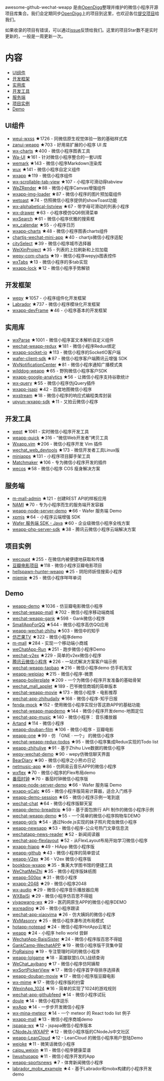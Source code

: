 awesome-github-wechat-weapp 是由[OpenDigg](http://www.opendigg.com/)整理并维护的微信小程序开源项目库集合。我们会定期同步[OpenDigg](http://www.opendigg.com/tags/wechat-app)上的项目到这里，也欢迎各位[提交项目](https://github.com/opendigg/opending-share-projects)给我们。 

如果收录的项目有错误，可以通过[issue](https://github.com/opendigg/awesome-github-wechat-weapp/issues)反馈给我们。这里的项目Star数不是实时更新的，一般是一周更新一次。 

# 内容 

- [UI组件](#UI组件) 
- [开发框架](#开发框架) 
- [实用库](#实用库) 
- [开发工具](#开发工具) 
- [服务端](#服务端) 
- [项目实例](#项目实例) 
- [Demo](#Demo) 

## UI组件 

- [weui-wxss](https://github.com/weui/weui-wxss) ★1726 - 同微信原生视觉体验一致的基础样式库 
- [zanui-weapp](https://github.com/youzan/zanui-weapp) ★703 - 好用易扩展的小程序 UI 库 
- [wx-charts](https://github.com/xiaolin3303/wx-charts) ★400 - 微信小程序图表工具 
- [Wa-UI](https://github.com/liujians/Wa-UI) ★161 - 针对微信小程序整合的一套UI库 
- [wemark](https://github.com/TooBug/wemark) ★143 - 微信小程序Markdown渲染库 
- [wux](https://github.com/skyvow/wux) ★141 - 微信小程序自定义组件 
- [wxapp](https://github.com/youzouzou/wxapp) ★119 - 微信小程序组件 
- [wx-scrollable-tab-view](https://github.com/zhongjie-chen/wx-scrollable-tab-view) ★107 - 小程序可滑动得tabview 
- [WeZRender](https://github.com/guyoung/WeZRender) ★88 - 微信小程序Canvas增强组件 
- [wxapp-img-loader](https://github.com/o2team/wxapp-img-loader) ★87 - 微信小程序的图片预加载组件 
- [wetoast](https://github.com/kiinlam/wetoast) ★74 - 仿照微信小程序提供的showToast功能 
- [wx-alphabetical-listview](https://github.com/zhongjie-chen/wx-alphabetical-listview) ★67 - 带字母可滑动的列表小程序 
- [wx-drawer](https://github.com/zhongjie-chen/wx-drawer) ★63 - 小程序模仿QQ6侧滑菜单 
- [wxSearch](https://github.com/icindy/wxSearch) ★61 - 微信小程序优雅的搜索框 
- [wx_calendar](https://github.com/treadpit/wx_calendar) ★55 - 小程序日历 
- [wxapp-charts](https://github.com/hawx1993/wxapp-charts) ★48 - 微信小程序图表charts组件 
- [chartjs-wechat-mini-app](https://github.com/xiabingwu/chartjs-wechat-mini-app) ★40 - chartjs微信小程序适配 
- [citySelect](https://github.com/chenjinxinlove/citySelect) ★39 - 微信小程序城市选择器 
- [WeiXinProject](https://github.com/lidong1665/WeiXinProject) ★35 - 列表的上拉刷新和上拉加载 
- [wepy-com-charts](https://github.com/CalvinHong/wepy-com-charts) ★19 - 微信小程序wepyjs图表控件 
- [wxTabs](https://github.com/hss01248/wxTabs) ★13 - 微信小程序的多tab实现 
- [wxapp-lock](https://github.com/demi520/wxapp-lock) ★12 - 微信小程序手势解锁 

## 开发框架 

- [wepy](https://github.com/wepyjs/wepy) ★1057 - 小程序组件化开发框架 
- [Labrador](https://github.com/maichong/labrador) ★737 - 微信小程序模块化开发框架 
- [wxapp-devFrame](https://github.com/hss01248/wxapp-devFrame) ★46 - 小程序基本的开发框架 

## 实用库 

- [wxParse](https://github.com/icindy/wxParse) ★1001 - 微信小程序富文本解析自定义组件 
- [wechat-weapp-redux](https://github.com/charleyw/wechat-weapp-redux) ★181 - 微信小程序Redux绑定 
- [wxapp-socket-io](https://github.com/fanweixiao/wxapp-socket-io) ★113 - 微信小程序的SocketIO客户端 
- [wafer-client-sdk](https://github.com/tencentyun/weapp-client-sdk) ★87 - 微信小程序客户端腾讯云增强 SDK 
- [WxNotificationCenter](https://github.com/icindy/WxNotificationCenter) ★81 - 微信小程序通知广播模式类 
- [wilddog-weapp](https://github.com/WildDogTeam/wilddog-weapp) ★65 - 野狗微信小程序客户SDK 
- [wxapp-google-analytics](https://github.com/rchunping/wxapp-google-analytics) ★56 - 让微信小程序支持谷歌统计 
- [wx-query](https://github.com/stephenml/wx-query) ★55 - 微信小程序仿jQuery插件 
- [wxapp-jsapi](https://github.com/baidumapapi/wxapp-jsapi) ★42 - 百度地图微信小程序 
- [wxstream](https://github.com/wpcfan/wxstream) ★18 - 微信小程序的响应式编程类库封装 
- [upyun-wxapp-sdk](https://github.com/upyun/upyun-wxapp-sdk) ★11 - 又拍云微信小程序 

## 开发工具 

- [wept](https://github.com/chemzqm/wept) ★1061 - 实时微信小程序开发工具 
- [weapp-quick](https://github.com/phodal/weapp-quick) ★316 - “微信Web开发者”拷贝工具 
- [Wxapp.vim](https://github.com/chemzqm/wxapp.vim) ★206 - 微信小程序开发 Vim 插件 
- [wechat_web_devtools](https://github.com/yuan1994/wechat_web_devtools) ★173 - 微信开发者工具Linux版 
- [miniapps](https://github.com/DDFE/miniapps) ★131 - 小程序项目脚手架工具 
- [Matchmaker](https://github.com/lypeer/Matchmaker) ★106 - 专为微信小程序开发的插件 
- [wecos](https://github.com/tencentyun/wecos) ★58 - 微信小程序 COS 瘦身解决方案 

## 服务端 

- [m-mall-admin](https://github.com/skyvow/m-mall-admin) ★121 - 创建REST API的样板应用 
- [NAMI](https://github.com/wodenwang/nami) ★70 - 专为小程序而生的服务端开发容器 
- [weapp-node-server-demo](https://github.com/tencentyun/weapp-node-server-demo) ★66 - Wafer 服务端 Demo 
- [xpmjs](https://github.com/XpmJS/xpmjs) ★64 - 小程序云端增强 SDK 
- [Wafer 服务端 SDK - Java](https://github.com/tencentyun/weapp-java-server-sdk) ★60 - 企业级微信小程序全栈方案 
- [weapp-php-server-sdk](https://github.com/tencentyun/weapp-php-server-sdk) ★38 - 腾讯云微信小程序云端解决方案 

## 项目实例 

- [wecqupt](https://github.com/lanshan-studio/wecqupt) ★255 - 在微信内被便捷地获取和传播 
- [豆瓣电影项目](https://github.com/songhaoreact/豆瓣电影项目) ★118 - 微信小程序豆瓣电影项目 
- [hellspawn-hunter-weapp](https://github.com/bluedazzle/hellspawn-hunter-weapp) ★25 - 阴阳师妖怪搜索小程序 
- [miemie](https://github.com/airingursb/miemie) ★25 - 微信小程序咩咩单词 

## Demo 

- [weapp-demo](https://github.com/zce/weapp-demo) ★1036 - 仿豆瓣电影微信小程序 
- [wechat-weapp-mall](https://github.com/liuxuanqiang/wechat-weapp-mall) ★702 - 微信小程序移动端商城 
- [wechat-weapp-gank](https://github.com/lypeer/wechat-weapp-gank) ★598 - Gank微信小程序 
- [SmallAppForQQ](https://github.com/xiehui999/SmallAppForQQ) ★544 - 微信小程序高仿QQ应用 
- [weapp-wechat-zhihu](https://github.com/RebeccaHanjw/weapp-wechat-zhihu) ★503 - 微信中的知乎 
- [仿芒果TV](https://github.com/web-Marker/wechat-Development) ★322 - 微信小程序demo 
- [m-mall](https://github.com/skyvow/m-mall) ★284 - 实现一个移动端小商城 
- [weChatApp-Run](https://github.com/alanwangmodify/weChatApp-Run) ★251 - 跑步微信小程序Demo 
- [wechat-v2ex](https://github.com/jectychen/wechat-v2ex) ★229 - 简单的v2ex微信小程序 
- [腾讯云微信小程序](https://github.com/tencentyun/weapp-client-demo) ★226 - 一站式解决方案客户端示例 
- [wechat-weapp-taobao](https://github.com/ChangQing666/wechat-weapp-taobao) ★216 - 微信小程序demo 仿手机淘宝 
- [weapp-weipiao](https://github.com/wangmingjob/weapp-weipiao) ★215 - 微信小程序-微票 
- [weapp-boilerplate](https://github.com/zce/weapp-boilerplate) ★209 - 一个为微信小程序开发准备的基础骨架 
- [wechat_mall_applet](https://github.com/bayetech/wechat_mall_applet) ★189 - 巴爷微信商城的简单版本 
- [wechat-weapp-movie](https://github.com/yesifeng/wechat-weapp-movie) ★173 - 微信小程序 - 电影推荐 
- [wechat-app-zhihudaily](https://github.com/myronliu347/wechat-app-zhihudaily) ★168 - 微信小程序-知乎日报 
- [fenda-mock](https://github.com/davedavehong/fenda-mock) ★152 - 使用微信小程序实现分答这款APP的基础功能 
- [wechat-weapp-mapdemo](https://github.com/giscafer/wechat-weapp-mapdemo) ★144 - 微信小程序开发demo-地图定位 
- [wechat-app-music](https://github.com/eyasliu/wechat-app-music) ★140 - 微信小程序： 音乐播放器 
- [Artand](https://github.com/SuperKieran/weapp-artand) ★114 - 微信小程序 
- [weapp-douban-film](https://github.com/hingsir/weapp-douban-film) ★106 - 微信小程序 - 豆瓣电影 
- [weapp-one](https://github.com/ahonn/weapp-one) ★99 - 仿 「ONE · 一个」 的微信小程序 
- [wechat-weapp-redux-todos](https://github.com/charleyw/wechat-weapp-redux-todos) ★95 - 微信小程序集成Redux实现的Todo list 
- [weapp-zhihulive](https://github.com/dongweiming/weapp-zhihulive) ★91 - 基于Zhihu Live数据的微信小程序 
- [wepy-wechat-demo](https://github.com/wepyjs/wepy-wechat-demo) ★90 - wepy仿微信聊天界面 
- [BearDiary](https://github.com/harveyqing/BearDiary) ★90 - 微信小程序之小熊の日记 
- [netmusic-app](https://github.com/sqaiyan/netmusic-app) ★86 - 仿网易云音乐APP的微信小程序 
- [wxflex](https://github.com/icindy/wxflex) ★70 - 微信小程序的Flex布局demo 
- [番茄时钟](https://github.com/kraaas/timer) ★70 - 番茄时钟微信小程序版 
- [weapp-node-server-demo](https://github.com/tencentyun/weapp-node-server-demo) ★66 - Wafer 服务端 Demo 
- [wxapp-sCalc](https://github.com/dunizb/wxapp-sCalc) ★65 - 微信小程序版简易计算器，适合入门练手 
- [weapp-demo-session](https://github.com/CFETeam/weapp-demo-session) ★65 - 微信小程序示例一笔到底 
- [wechat-chat](https://github.com/ericzyh/wechat-chat) ★64 - 微信小程序版聊天室 
- [weapp-demo-breadtrip](https://github.com/romoo/weapp-demo-breadtrip) ★59 - 基于面包旅行 API 制作的微信小程序示例 
- [wechat-weapp-demo](https://github.com/SeptemberMaples/wechat-weapp-demo) ★55 - 一个简单的微信小程序购物车DEMO 
- [weapp-girls](https://github.com/litt1e-p/weapp-girls) ★54 - 通过Node.js实现的妹子照片爬虫微信小程序 
- [weapp-newsapp](https://github.com/hijiangtao/weapp-newsapp) ★53 - 微信小程序-公众号热门文章信息流 
- [wechatapp-news-reader](https://github.com/vace/wechatapp-news-reader) ★52 - 新闻阅读器 
- [wechat-app-flexlayout](https://github.com/hardog/wechat-app-flexlayout) ★52 - 从FlexLayout布局开始学习微信小程序 
- [wxapp-hiapp](https://github.com/BelinChung/wxapp-hiapp) ★49 - HiApp 微信小程序版 
- [weapp-github](https://github.com/zhengxiaowai/weapp-github) ★43 - 微信小程序的简单尝试 
- [weapp-V2ex](https://github.com/bestony/weapp-V2ex) ★36 - V2ex 微信小程序版 
- [bookbox-wxapp](https://github.com/ToadWoo/bookbox-wxapp) ★35 - 集美大学图书馆的便捷工具 
- [WeChatMeiZhi](https://github.com/brucevanfdm/WeChatMeiZhi) ★35 - 微信小程序版妹纸图 
- [weapp-500px](https://github.com/fluency03/weapp-500px) ★31 - 微信小程序 
- [wxapp-2048](https://github.com/natee/wxapp-2048) ★29 - 微信小程序2048 
- [wx-audio](https://github.com/xingbofeng/wx-audio) ★29 - 微信小程序音乐播放器应用 
- [WXBaiSi](https://github.com/SureZhangHW/WXBaiSi) ★29 - 微信小程序仿百思不得姐 
- [yiyaowang-wx](https://github.com/jiabinxu/yiyaowang-wx) ★29 - 医药网原生APP的微信小程序DEMO 
- [wxreading](https://github.com/gxmzjxk/wxreading) ★26 - 微信小程序跟读 
- [wechat-app-xiaoyima](https://github.com/iamjs1/wechat-app-xiaoyima) ★26 - 仿大姨妈的微信小程序 
- [WxMasonry](https://github.com/icindy/WxMasonry) ★25 - 微信小程序瀑布流布局模式 
- [hotapp-notepad](https://github.com/hotapp888/hotapp-notepad) ★24 - 微信小程序HotApp云笔记 
- [weapp](https://github.com/kunkun12/weapp) ★24 - 小程序 hello world 尝鲜 
- [WechatApp-BaisiSister](https://github.com/Symous/WechatApp-BaisiSister) ★24 - 微信小程序版百思不得姐 
- [GankCamp-WechatAPP](https://github.com/iwgang/GankCamp-WechatAPP) ★19 - 微信小程序版干货集中营 
- [PigRaising](https://github.com/SeaHub/PigRaising) ★19 - 专注管理时间的微信小程序 
- [weapp-lolgame](https://github.com/xiaowenxia/weapp-lolgame) ★18 - 英雄联盟(LOL)战绩查询 
- [WeChat_ayibang](https://github.com/Sukura7/WeChat_ayibang) ★17 - 微信小程序仿阿姨帮 
- [wxSortPickerView](https://github.com/icindy/wxSortPickerView) ★17 - 微信小程序首字母排序选择表 
- [weapp-douban-movie](https://github.com/David-Guo/weapp-douban-movie) ★17 - 微信小程序版豆瓣电影 
- [wx-mime](https://github.com/jsongo/wx-mime) ★17 - 微信小程序版的扫雷 
- [WexinApp_1024](https://github.com/RedLove/WexinApp_1024) ★16 - 简单的实现了1024的游戏规则 
- [wechat-app-githubfeed](https://github.com/uniquexiaobai/wechat-app-githubfeed) ★14 - 微信小程序试玩 
- [doule](https://github.com/mkxiansheng/doule) ★14 - 微信小程序逗乐 
- [wxApp](https://github.com/Gavin-YYC/wxApp) ★14 - 一步步开发微信小程序 
- [wx-mina-meteor](https://github.com/leijing7/wx-mina-meteor) ★14 - 一个 meteor 的 React todo list 例子 
- [wxapp-mall](https://github.com/lin-xin/wxapp-mall) ★13 - 微信小程序商城demo 
- [jspapa-wx](https://github.com/biggerV/jspapa-wx) ★12 - jspapa微信小程序版本 
- [CNodeJs-WXAPP](https://github.com/Shaman05/CNodeJs-WXAPP) ★12 - 微信小程序版的CNodeJs中文社区 
- [weapp-LeanCloud](https://github.com/bestony/weapp-LeanCloud) ★12 - LeanCloud 的微信小程序用户登陆Demo 
- [wejoke](https://github.com/zszdevelop/wejoke) ★11 - 微笑话微信小程序 
- [caipu_weixin](https://github.com/bestTao/caipu_weixin) ★11 - 微信小程序健康菜谱 
- [liwushuoapp](https://github.com/chongbenben/liwushuoapp) ★11 - 微信小程序开发的App 
- [weapp-sportsnews](https://github.com/havenxie/weapp-sportsnews) ★7 - 体育新闻微信小程序 
- [labrador_mobx_example](https://github.com/spacedragon/labrador_mobx_example) ★4 - 基于Labrador和mobx构建的小程序开发demo 
